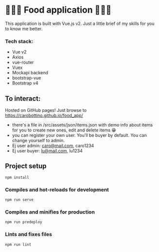# 🍣🍦🧁 Food application 🍔🍟🍕

This application is built with Vue.js v2. Just a little brief of my skills for you to know me better.

### Tech stack:

- Vue v2
- Axios
- vue-router
- Vuex
- Mockapi backend
- bootstrap-vue
- Bootstrap v4

## To interact:

Hosted on GitHub pages! Just browse to https://carobottino.github.io/food_app/

- there's a file in /src/assets/json/items.json with demo info about items for you to create new ones, edit and delete items 😁
- you can register your own user. You'll be buyer by default. You can change yourself to admin.
- Ej user admin: caro@mail.com, caro1234
- Ej user buyer: lu@mail.com, lu1234

## Project setup

```
npm install
```

### Compiles and hot-reloads for development

```
npm run serve
```

### Compiles and minifies for production

```
npm run predeploy
```

### Lints and fixes files

```
npm run lint
```
